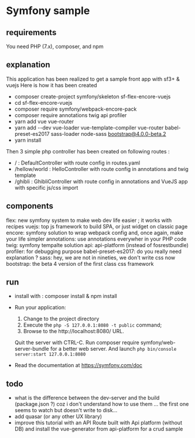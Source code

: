 # Symfony sample

## requirements

You need PHP (7.x), composer, and npm

## explanation
This application has been realized to get a sample front app with sf3+ & vuejs
Here is how it has been created

* composer create-project symfony/skeleton sf-flex-encore-vuejs
* cd sf-flex-encore-vuejs
* composer require symfony/webpack-encore-pack
* composer require annotations twig api profiler
* yarn add vue vue-router
* yarn add --dev vue-loader vue-template-compiler vue-router babel-preset-es2017 sass-loader node-sass bootstrap@4.0.0-beta.2
* yarn install 

Then 3 simple php controller has been created on following routes :
 
 * / : DefaultController with route config in routes.yaml
 * /hellow/world : HelloController with route config in annotations and twig template
 * /ghibli : GhibliController with route config in annotations and VueJS app with specific js/css import
 
## components

flex: new symfony system to make web dev life easier ; it works with recipes
vuejs: top js framework to build SPA, or just widget on classic page
encore: symfony solution to wrap webpack config and, once again, make your life simpler
annotations: use annotations everywher in your PHP code
twig: symfony tempalte solution
api: api-platform (instead of fosrestbundle)
profiler: for debugging purpose
babel-preset-es2017: do you really need explanation ?
sass: hey, we are not in nineties, we don't write css now
bootstrap: the beta 4 version of the first class css framework

## run

* install with : composer install & npm install
* Run your application:
  1. Change to the project directory
  2. Execute the `php -S 127.0.0.1:8080 -t public` command;
  3. Browse to the http://localhost:8080/ URL.

    Quit the server with CTRL-C.
    Run composer require symfony/web-server-bundle for a better web server.
    And launch `php bin/console server:start 127.0.0.1:8080`

* Read the documentation at https://symfony.com/doc

## todo

* what is the difference between the dev-server and the build  (package.json ?) coz i don't 
understand how to use them ... the first one seems to watch but doesn't write to disk...
* add quasar (or any other UX library)
* improve this tutorial with an API Route built with Api platform (without DB) and install the vue-generator from api-platform for a crud sample

